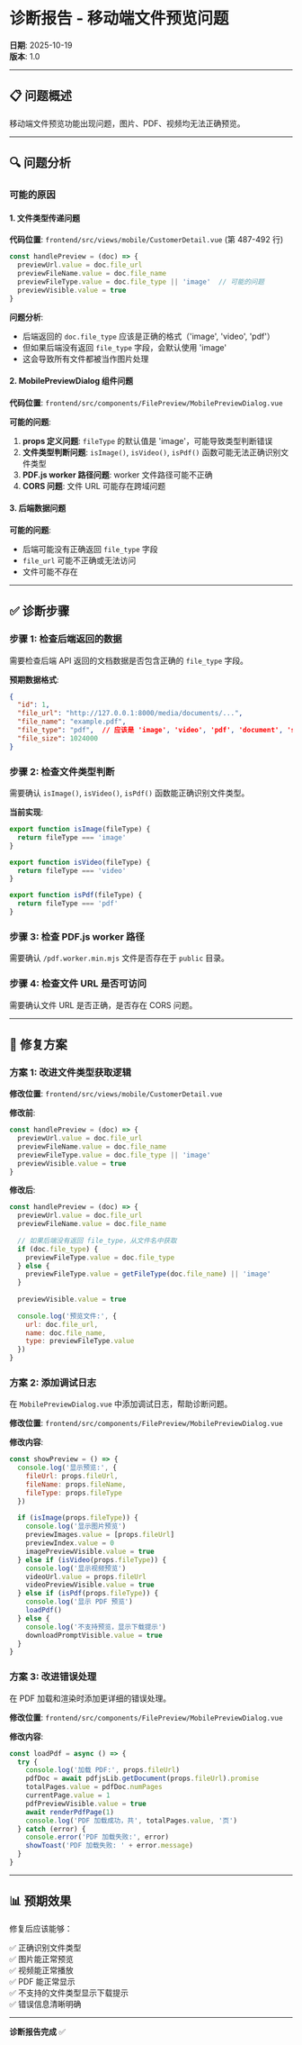 # 诊断报告 - 移动端文件预览问题

**日期**: 2025-10-19  
**版本**: 1.0

---

## 📋 问题概述

移动端文件预览功能出现问题，图片、PDF、视频均无法正确预览。

---

## 🔍 问题分析

### 可能的原因

#### 1. 文件类型传递问题

**代码位置**: `frontend/src/views/mobile/CustomerDetail.vue` (第 487-492 行)

```javascript
const handlePreview = (doc) => {
  previewUrl.value = doc.file_url
  previewFileName.value = doc.file_name
  previewFileType.value = doc.file_type || 'image'  // 可能的问题
  previewVisible.value = true
}
```

**问题分析**:
- 后端返回的 `doc.file_type` 应该是正确的格式（'image', 'video', 'pdf'）
- 但如果后端没有返回 `file_type` 字段，会默认使用 'image'
- 这会导致所有文件都被当作图片处理

#### 2. MobilePreviewDialog 组件问题

**代码位置**: `frontend/src/components/FilePreview/MobilePreviewDialog.vue`

**可能的问题**:
1. **props 定义问题**: `fileType` 的默认值是 'image'，可能导致类型判断错误
2. **文件类型判断问题**: `isImage()`, `isVideo()`, `isPdf()` 函数可能无法正确识别文件类型
3. **PDF.js worker 路径问题**: worker 文件路径可能不正确
4. **CORS 问题**: 文件 URL 可能存在跨域问题

#### 3. 后端数据问题

**可能的问题**:
- 后端可能没有正确返回 `file_type` 字段
- `file_url` 可能不正确或无法访问
- 文件可能不存在

---

## ✅ 诊断步骤

### 步骤 1: 检查后端返回的数据

需要检查后端 API 返回的文档数据是否包含正确的 `file_type` 字段。

**预期数据格式**:
```json
{
  "id": 1,
  "file_url": "http://127.0.0.1:8000/media/documents/...",
  "file_name": "example.pdf",
  "file_type": "pdf",  // 应该是 'image', 'video', 'pdf', 'document', 'spreadsheet'
  "file_size": 1024000
}
```

### 步骤 2: 检查文件类型判断

需要确认 `isImage()`, `isVideo()`, `isPdf()` 函数能正确识别文件类型。

**当前实现**:
```javascript
export function isImage(fileType) {
  return fileType === 'image'
}

export function isVideo(fileType) {
  return fileType === 'video'
}

export function isPdf(fileType) {
  return fileType === 'pdf'
}
```

### 步骤 3: 检查 PDF.js worker 路径

需要确认 `/pdf.worker.min.mjs` 文件是否存在于 `public` 目录。

### 步骤 4: 检查文件 URL 是否可访问

需要确认文件 URL 是否正确，是否存在 CORS 问题。

---

## 🔧 修复方案

### 方案 1: 改进文件类型获取逻辑

**修改位置**: `frontend/src/views/mobile/CustomerDetail.vue`

**修改前**:
```javascript
const handlePreview = (doc) => {
  previewUrl.value = doc.file_url
  previewFileName.value = doc.file_name
  previewFileType.value = doc.file_type || 'image'
  previewVisible.value = true
}
```

**修改后**:
```javascript
const handlePreview = (doc) => {
  previewUrl.value = doc.file_url
  previewFileName.value = doc.file_name
  
  // 如果后端没有返回 file_type，从文件名中获取
  if (doc.file_type) {
    previewFileType.value = doc.file_type
  } else {
    previewFileType.value = getFileType(doc.file_name) || 'image'
  }
  
  previewVisible.value = true
  
  console.log('预览文件:', {
    url: doc.file_url,
    name: doc.file_name,
    type: previewFileType.value
  })
}
```

### 方案 2: 添加调试日志

在 `MobilePreviewDialog.vue` 中添加调试日志，帮助诊断问题。

**修改位置**: `frontend/src/components/FilePreview/MobilePreviewDialog.vue`

**修改内容**:
```javascript
const showPreview = () => {
  console.log('显示预览:', {
    fileUrl: props.fileUrl,
    fileName: props.fileName,
    fileType: props.fileType
  })
  
  if (isImage(props.fileType)) {
    console.log('显示图片预览')
    previewImages.value = [props.fileUrl]
    previewIndex.value = 0
    imagePreviewVisible.value = true
  } else if (isVideo(props.fileType)) {
    console.log('显示视频预览')
    videoUrl.value = props.fileUrl
    videoPreviewVisible.value = true
  } else if (isPdf(props.fileType)) {
    console.log('显示 PDF 预览')
    loadPdf()
  } else {
    console.log('不支持预览，显示下载提示')
    downloadPromptVisible.value = true
  }
}
```

### 方案 3: 改进错误处理

在 PDF 加载和渲染时添加更详细的错误处理。

**修改位置**: `frontend/src/components/FilePreview/MobilePreviewDialog.vue`

**修改内容**:
```javascript
const loadPdf = async () => {
  try {
    console.log('加载 PDF:', props.fileUrl)
    pdfDoc = await pdfjsLib.getDocument(props.fileUrl).promise
    totalPages.value = pdfDoc.numPages
    currentPage.value = 1
    pdfPreviewVisible.value = true
    await renderPdfPage(1)
    console.log('PDF 加载成功，共', totalPages.value, '页')
  } catch (error) {
    console.error('PDF 加载失败:', error)
    showToast('PDF 加载失败: ' + error.message)
  }
}
```

---

## 📊 预期效果

修复后应该能够：

✅ 正确识别文件类型  
✅ 图片能正常预览  
✅ 视频能正常播放  
✅ PDF 能正常显示  
✅ 不支持的文件类型显示下载提示  
✅ 错误信息清晰明确

---

**诊断报告完成** ✅

